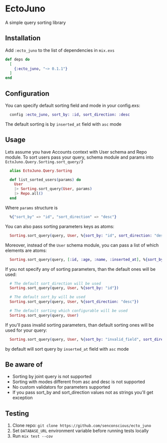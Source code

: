 # EctoJuno
A simple query sorting library

## Installation

Add `:ecto_juno` to the list of dependencies in `mix.exs`

```elixir
def deps do
  [
    {:ecto_juno, "~> 0.1.1"}
  ]
end
```

## Configuration

You can specify default sorting field and mode in your config.exs:

```elixir
  config :ecto_juno, sort_by: :id, sort_direction: :desc
```

The default sorting is by `inserted_at` field with `asc` mode

## Usage

Lets assume you have Accounts context with User schema and Repo module.
To sort users pass your query, schema module and params into `EctoJuno.Query.Sorting.sort_query/3`

```elixir
  alias EctoJuno.Query.Sorting

  def list_sorted_users(params) do
    User
    |> Sorting.sort_query(User, params)
    |> Repo.all()
  end
```

Where `params` structure is 

```elixir
  %{"sort_by" => "id", "sort_direction" => "desc"}
```

You can also pass sorting parameters keys as atoms:

```elixir
  Sorting.sort_query(query, User, %{sort_by: "id", sort_direction: "desc"})
```

Moreover, instead of the `User` schema module, you can pass a list of which elements are atoms:
```elixir
  Sorting.sort_query(query, [:id, :age, :name, :inserted_at], %{sort_by: "id", sort_direction: "desc"})
```

If you not specify any of sorting parameters, than the default ones will be used:

```elixir
  # The default sort_direction will be used
  Sorting.sort_query(query, User, %{sort_by: "id"})

  # The default sort_by will be used
  Sorting.sort_query(query, User, %{sort_direction: "desc"})

  # The default sorting which configurable will be used
  Sorting.sort_query(query, User)
```

If you'll pass invalid sorting parameters, than default sorting ones will be used for your query:
```elixir
  Sorting.sort_query(query, User, %{sort_by: "invalid_field", sort_direction: "invalid_mode"})
```
by default will sort query by `inserted_at` field with `asc` mode

## Be aware of
- Sorting by joint query is not supported
- Sorting with modes different from asc and desc is not supported
- No custom validators for parameters supported
- If you pass sort_by and sort_direction values not as strings you'll get exception

## Testing
1. Clone repo: `git clone https://github.com/senconscious/ecto_juno`
2. Set `DATABASE_URL` environment variable before running tests locally
3. Run `mix test --cov`
